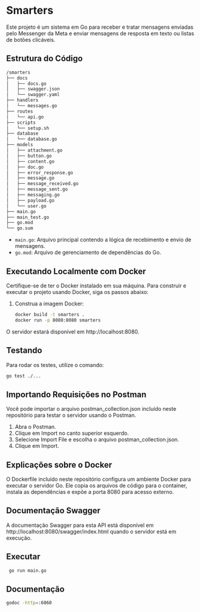 # Smarters

Este projeto é um sistema em Go para receber e tratar mensagens enviadas pelo Messenger da Meta e enviar mensagens de resposta em texto ou listas de botões clicáveis.

## Estrutura do Código

```txt
/smarters
├── docs
│   ├── docs.go
│   ├── swagger.json
│   └── swagger.yaml
├── handlers
│   └── messages.go
├── routes
│   └── api.go
├── scripts
│   └── setup.sh
├── database
│   └── database.go
├── models
│   ├── attachment.go
│   ├── button.go
│   ├── content.go
│   ├── doc.go
│   ├── error_response.go
│   ├── message.go
│   ├── message_received.go
│   ├── message_sent.go
│   ├── messaging.go
│   ├── payload.go
│   └── user.go
├── main.go
├── main_test.go
├── go.mod
└── go.sum
```

- `main.go`: Arquivo principal contendo a lógica de recebimento e envio de mensagens.
- `go.mod`: Arquivo de gerenciamento de dependências do Go.

## Executando Localmente com Docker

Certifique-se de ter o Docker instalado em sua máquina. Para construir e executar o projeto usando Docker, siga os passos abaixo:

1. Construa a imagem Docker:
   ```sh
   docker build -t smarters .
   docker run -p 8080:8080 smarters
   ````

O servidor estará disponível em http://localhost:8080.

## Testando

Para rodar os testes, utilize o comando:

```sh
go test ./...
```

## Importando Requisições no Postman

Você pode importar o arquivo postman_collection.json incluído neste repositório para testar o servidor usando o Postman.

1. Abra o Postman.
2. Clique em Import no canto superior esquerdo.
3. Selecione Import File e escolha o arquivo postman_collection.json.
4. Clique em Import.

## Explicações sobre o Docker
O Dockerfile incluído neste repositório configura um ambiente Docker para executar o servidor Go. Ele copia os arquivos de código para o container, instala as dependências e expõe a porta 8080 para acesso externo.


## Documentação Swagger
A documentação Swagger para esta API está disponível em http://localhost:8080/swagger/index.html quando o servidor está em execução.


## Executar

```sh
 go run main.go
 ```

## Documentação

```sh
godoc -http=:6060
```
